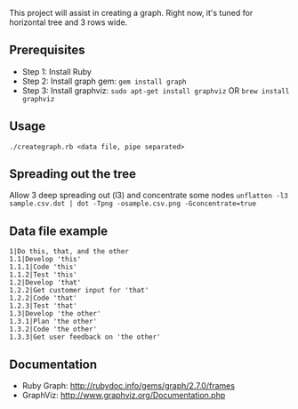 This project will assist in creating a graph.  Right now, it's tuned for horizontal tree and 3 rows wide.

## Prerequisites

* Step 1: Install Ruby
* Step 2: Install graph gem: `gem install graph`
* Step 3: Install graphviz: `sudo apt-get install graphviz` OR `brew install graphviz`

## Usage

`./creategraph.rb <data file, pipe separated>`

## Spreading out the tree

Allow 3 deep spreading out (l3) and concentrate some nodes
`unflatten -l3 sample.csv.dot | dot -Tpng -osample.csv.png -Gconcentrate=true`

## Data file example

```
1|Do this, that, and the other
1.1|Develop 'this'
1.1.1|Code 'this'
1.1.2|Test 'this'
1.2|Develop 'that'
1.2.2|Get customer input for 'that'
1.2.2|Code 'that'
1.2.3|Test 'that'
1.3|Develop 'the other'
1.3.1|Plan 'the other'
1.3.2|Code 'the other'
1.3.3|Get user feedback on 'the other'
```

## Documentation

* Ruby Graph: http://rubydoc.info/gems/graph/2.7.0/frames
* GraphViz: http://www.graphviz.org/Documentation.php
